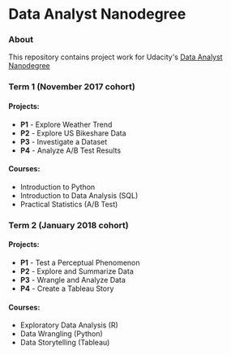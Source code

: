 # Data Analyst Nanodegree

### About
This repository contains project work for Udacity's [Data Analyst Nanodegree](https://www.udacity.com/course/data-analyst-nanodegree--nd002)

### Term 1 (November 2017 cohort)
#### Projects:
- **P1** - Explore Weather Trend
- **P2** - Explore US Bikeshare Data
- **P3** - Investigate a Dataset
- **P4** - Analyze A/B Test Results

#### Courses:
- Introduction to Python
- Introduction to Data Analysis (SQL)
- Practical Statistics (A/B Test)

### Term 2 (January 2018 cohort)
#### Projects:
- **P1** - Test a Perceptual Phenomenon
- **P2** - Explore and Summarize Data
- **P3** - Wrangle and Analyze Data
- **P4** - Create a Tableau Story

#### Courses:
- Exploratory Data Analysis (R)
- Data Wrangling (Python)
- Data Storytelling (Tableau)